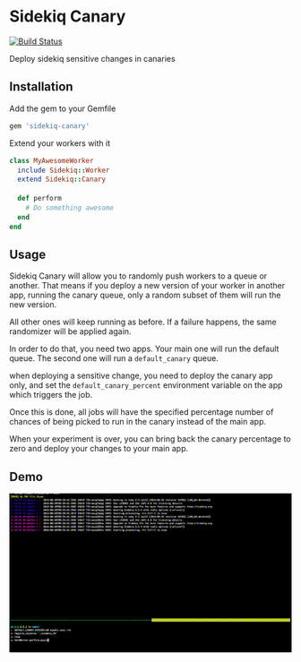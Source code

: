 # Sidekiq Canary
[![Build Status](https://travis-ci.org/dmathieu/sidekiq-canary.svg?branch=master)](https://travis-ci.org/dmathieu/sidekiq-canary)

Deploy sidekiq sensitive changes in canaries

## Installation

Add the gem to your Gemfile

```ruby
gem 'sidekiq-canary'
```

Extend your workers with it

```ruby
class MyAwesomeWorker
  include Sidekiq::Worker
  extend Sidekiq::Canary

  def perform
    # Do something awesome
  end
end
```

## Usage

Sidekiq Canary will allow you to randomly push workers to a queue or another.
That means if you deploy a new version of your worker in another app, running
the canary queue, only a random subset of them will run the new version.

All other ones will keep running as before. If a failure happens, the same
randomizer will be applied again.

In order to do that, you need two apps. Your main one will run the default queue.
The second one will run a `default_canary` queue.

when deploying a sensitive change, you need to deploy the canary app only, and
set the `default_canary_percent` environment variable on the app which triggers
the job.

Once this is done, all jobs will have the specified percentage number of
chances of being picked to run in the canary instead of the main app.

When your experiment is over, you can bring back the canary percentage to zero
and deploy your changes to your main app.

## Demo

![demo](demo.gif)
